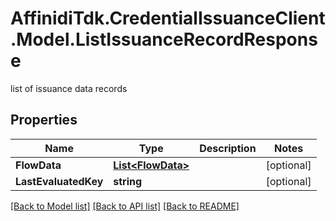 # AffinidiTdk.CredentialIssuanceClient.Model.ListIssuanceRecordResponse
list of issuance data records

## Properties

Name | Type | Description | Notes
------------ | ------------- | ------------- | -------------
**FlowData** | [**List&lt;FlowData&gt;**](FlowData.md) |  | [optional] 
**LastEvaluatedKey** | **string** |  | [optional] 

[[Back to Model list]](../README.md#documentation-for-models) [[Back to API list]](../README.md#documentation-for-api-endpoints) [[Back to README]](../README.md)

